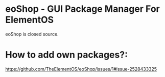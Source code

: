 # eoShop - GUI Package Manager For ElementOS
eoShop is closed source. 

# How to add own packages?:
https://github.com/TheElementOS/eoShop/issues/1#issue-2528433325
